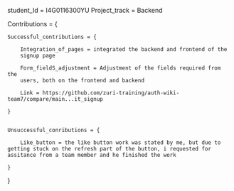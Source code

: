 student_Id = I4G0116300YU
Project_track = Backend

Contributions = {

    Successful_contributions = {

        Integration_of_pages = integrated the backend and frontend of the
        signup page

        Form_fieldS_adjustment = Adjustment of the fields required from the
        users, both on the frontend and backend

        Link = https://github.com/zuri-training/auth-wiki-team7/compare/main...it_signup
   
    }
    

    Unsuccessful_conributions = {
        
        Like_button = the like button work was stated by me, but due to     getting stuck on the refresh part of the button, i requested for assitance from a team member and he finished the work

    }

}

